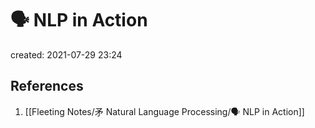 # 🗣 NLP in Action
created: 2021-07-29 23:24

## References
1. [[Fleeting Notes/⽭ Natural Language Processing/🗣 NLP in Action]]